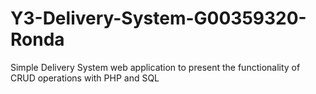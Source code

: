 # Y3-Delivery-System-G00359320-Ronda
Simple Delivery System web application to present the functionality of CRUD operations with PHP and SQL
